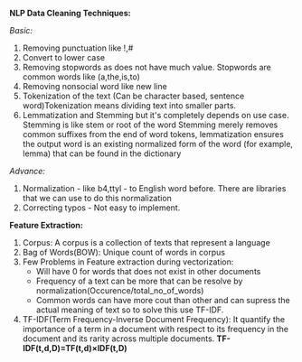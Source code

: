 **NLP Data Cleaning Techniques:**

_Basic:_
1. Removing punctuation like !,#
2. Convert to lower case
3. Removing stopwords as does not have much value. Stopwords are common words like (a,the,is,to)
4. Removing nonsocial word like new line
5. Tokenization of the text (Can be character based, sentence word)Tokenization means dividing text into smaller parts.
6. Lemmatization and Stemming but it's completely depends on use case. Stemming is like stem or root of the word
   Stemming merely removes common suffixes from the end of word tokens, lemmatization ensures the output word is an existing normalized form of the word (for example, lemma) that can be found in the dictionary

_Advance:_
1. Normalization - like b4,ttyl - to English word before. There are libraries that we can use to do this normalization 
2. Correcting typos - Not easy to implement.

**Feature Extraction:**
1. Corpus: A corpus is a collection of texts that represent a language
2. Bag of Words(BOW): Unique count of words in corpus
3. Few Problems in Feature extraction during vectorization:
      - Will have 0 for words that does not exist in other documents
      - Frequency of a text can be more that can be resolve by normalization(Occurence/total_no_of_words)
      - Common words can have more cout than other and can supress the actual meaning of text so to solve this use TF-IDF.
4. TF-IDF(Term Frequency-Inverse Document Frequency): It quantify the importance of a term in a document with respect to its frequency in the document and its rarity across multiple documents. **TF-IDF(t,d,D)=TF(t,d)×IDF(t,D)**
   
